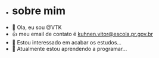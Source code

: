 - # sobre mim
- 👋 Ola, eu sou @VTK
- :+1: meu email de contato é kuhnen.vitor@escola.pr.gov.br
- 👀 Estou interessado em acabar os estudos...
- 🌱 Atualmente estou aprendendo a programar...


